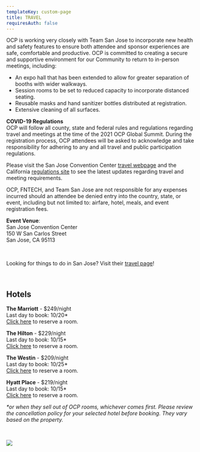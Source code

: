 ```yaml
---
templateKey: custom-page
title: TRAVEL
requiresAuth: false
---
```

OCP is working very closely with Team San Jose to incorporate new health and safety features to ensure both attendee and sponsor experiences are safe, comfortable and productive. OCP is committed to creating a secure and supportive environment for our Community to return to in-person meetings, including:

* An expo hall that has been extended to allow for greater separation of booths with wider walkways.
* Session rooms to be set to reduced capacity to incorporate distanced seating.
* Reusable masks and hand sanitizer bottles distributed at registration.
* Extensive cleaning of all surfaces.

**COVID-19 Regulations**\
OCP will follow all county, state and federal rules and regulations regarding travel and meetings at the time of the 2021 OCP Global Summit. During the registration process, OCP attendees will be asked to acknowledge and take responsibility for adhering to any and all travel and public participation regulations.

Please visit the San Jose Convention Center [travel webpage](https://www.sanjose.org/sanjoselove/travel) and the California [regulations site](https://covid19.ca.gov/safer-economy/) to see the latest updates regarding travel and meeting requirements. 

OCP, FNTECH, and Team San Jose are not responsible for any expenses incurred should an attendee be denied entry into the country, state, or event, including but not limited to: airfare, hotel, meals, and event registration fees.

**Event Venue**: \
San Jose Convention Center\
150 W San Carlos Street\
San Jose, CA 95113

<br>

Looking for things to do in San Jose? Visit their [travel page](https://www.sanjose.org/things-to-do)!

**<br>**

## **Hotels**

**The Marriott** - $249/night\
Last day to book: 10/20*\
[Click here](https://book.passkey.com/go/OCP2021SJ) to reserve a room.

**The Hilton** - $229/night\
Last day to book: 10/15*\
[Click here](https://www.hilton.com/en/hi/groups/personalized/S/SJCSHHF-OCP-20211106/index.jhtml?WT.mc_id=POG) to reserve a room.

**The Westin** - $209/night\
Last day to book: 10/25*\
[Click here](https://www.marriott.com/events/start.mi?id=1623187491706&key=GRP) to reserve a room.

**Hyatt Place** - $219/night\
Last day to book: 10/15*\
[Click here](https://www.hyatt.com/en-US/group-booking/SJCZJ/G-OCPG) to reserve a room.

*\*or when they sell out of OCP rooms, whichever comes first. Please review the cancellation policy for your selected hotel before booking. They vary based on the property.*

**<br>**

![](/img/5be413b49634c8549c9c814ccf230b985c20a6eb-2.jpg)